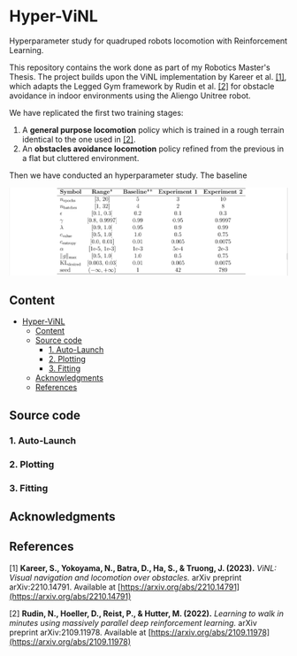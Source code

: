 # Hyper-ViNL
Hyperparameter study for quadruped robots locomotion with Reinforcement Learning.

This repository contains the work done as part of my Robotics Master's Thesis. The project builds upon the ViNL implementation by Kareer et al. [[1]](#1), which adapts the Legged Gym framework by Rudin et al. [[2]](#2) for obstacle avoidance in indoor environments using the Aliengo Unitree robot.

We have replicated the first two training stages:
1) A **general purpose locomotion** policy which is trained in a rough terrain identical to the one used in [[2]](#2).
2) An **obstacles avoidance locomotion** policy refined from the previous in a flat but cluttered environment.

Then we have conducted an hyperparameter study. The baseline

![Fitting_example](./figures/hyper_param_study.png)




## Content
- [Hyper-ViNL](#hyper-vinl)
  - [Content](#content)
  - [Source code](#source-code)
    - [1. Auto-Launch](#1-auto-launch)
    - [2. Plotting](#2-plotting)
    - [3. Fitting](#3-fitting)
  - [Acknowledgments](#acknowledgments)
  - [References](#references)

## Source code
### 1. Auto-Launch


### 2. Plotting



### 3. Fitting



## Acknowledgments


## References

<a id="1">[1]</a> 
**Kareer, S., Yokoyama, N., Batra, D., Ha, S., & Truong, J. (2023).**  *ViNL: Visual navigation and locomotion over obstacles.*  arXiv preprint arXiv:2210.14791.  Available at [https://arxiv.org/abs/2210.14791](https://arxiv.org/abs/2210.14791)

<a id="2">[2]</a> 
**Rudin, N., Hoeller, D., Reist, P., & Hutter, M. (2022).**  *Learning to walk in minutes using massively parallel deep reinforcement learning.*  arXiv preprint arXiv:2109.11978. 
Available at [https://arxiv.org/abs/2109.11978](https://arxiv.org/abs/2109.11978)
